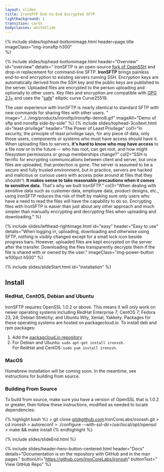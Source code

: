 ```yaml
---
layout: slides
title: IronSFTP End-to-End Encrypted SFTP
lightbackground: 1
transition: cards
bodyclasses: whiteSlide
---
```


{% include slides/tophead-bottomimage.html
  header=page.title
  imageClass="img-ironsftp h300"  
%}

{% include slides/tophead-bottomimage.html
   header="Overview"
   id="overview"
   details="
IronSFTP is an open-source [fork of OpenSSH][ironssh] and drop-in replacement for command-line SFTP. **IronSFTP** brings painless end-to-end encryption to existing servers running SSH. Encryption keys are automatically derived from the SSH key and the public keys are published to the server.  Uploaded files are encrypted to the person uploading and optionally to other users. Key files and encryption are compatible with [GPG 2.1+][gpg21] and uses the \"[safe][safecurves]\" elliptic curve Curve25519.

The user experience with IronSFTP is nearly identical to standard SFTP with new commands for sharing files with other users.
   "
   image="../../img/products/ironsftp/ironsftp-demo8.gif"
   imageAlt="Demo of sftp and ironsftp side-by-side"
%}
{% include slides/tophead-3coltext.html
  id="least-privilege"
  header="The Power of Least Privilege"
  col1="In security, the principle of least privilege says, for any piece of data, only those users, components or systems who must have access should have it. When uploading files to servers, **it's hard to know who may have access** to a file now or in the future -- who has root, can get root, and how might filesystem permissions or group memberships change?"
  col2="SSH is terrific for encrypting communications between client and server, but once files are uploaded, that protection is gone. The server is assumed to be a secure and fully trusted environment, but in practice, servers are hacked and malicious or curious users with access poke around at files that they shouldn't. **It makes sense to take reasonable precautions when it comes to sensitive data.** That's why we built IronSFTP."
  col3="When dealing with sensitive data such as customer data, employee data, product designs, etc., using IronSFTP reduces the risk of theft by making sure only users who have a need to read the files will have the capability to do so. Encrypting files with IronSFTP is easier than just about any other approach and much simpler than manually encrypting and decrypting files when uploading and downloading."
%}

{% include slides/lefthead-rightimage.html
  id="easy"
  header="Easy to use"
  details="When logging in, uploading, downloading and otherwise using SFTP, nothing is visibly changed except for a small lock icon beside progress bars. However, uploaded files are kept encrypted on the server after the transfer. Downloading the files transparently decrypts them if the file is shared with or owned by the user."
  imageClass="img-power-button w100pct h500"
%}

{% include slides/slideStart.html id="installation" %}
<div class="left" markdown="1">

## Install

### RedHat, CentOS, Debian and Ubuntu

IronSFTP requires OpenSSL 1.0.2 or above. This means it will only work on newer operating systems including RedHat Enterprise 7; CentOS 7; Fedora 23, 24; Debian Stretchy; and Ubuntu Wily, Xenial, Yakkety.  Packages for these operating systems are hosted on packagecloud.io.  To install deb and rpm packages:

1. Add the [packagcloud.io repository][packagecloud]
2. For Debian and Ubuntu: `sudo apt-get install ironssh`. <br>For RedHat and CentOS: `sudo yum install ironssh`.

### MacOS

Homebrew installation will be coming soon. In the meantime, see instructions for building from source.

### Building From Source

To build from source, make sure you have a version of OpenSSL that is 1.0.2 or greater, then follow these instructions, modified as needed to locate dependencies:

{% highlight bash %}
    > git clone git@github.com:IronCoreLabs/ironssh.git
    > cd ironssh
    > autoreconf
    > ./configure --with-ssl-dir=/usr/local/opt/openssl
    > make && make install
{% endhighlight %}


</div>
{% include slides/slideEnd.html %}

{% include slides/header-hero-button-centered.html
  header="Docs"
  details="Documentation is on the repository with GitHub and in the man pages."
  buttonUrl="https://github.com/IronCoreLabs/ironssh"
  buttonText="<i class='fa fa-github'></i> View GitHub Repo"
%}

[ironssh]: https://github.com/IronCoreLabs/ironssh
[safecurves]: https://safecurves.cr.yp.to/
[gpg21]: https://www.gnupg.org/faq/whats-new-in-2.1.html
[packagecloud]: https://packagecloud.io/ironcorelabs/ironssh/install
